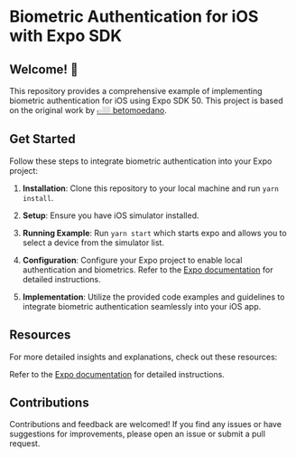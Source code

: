 # Biometric Authentication for iOS with Expo SDK

## Welcome! 👋

This repository provides a comprehensive example of implementing biometric authentication for iOS using Expo SDK 50. This project is based on the original work by [👉🏼 betomoedano](https://www.youtube.com/channel/UCh247h68vszOMA_OWpGEa5g).

## Get Started

Follow these steps to integrate biometric authentication into your Expo project:

1. **Installation**: Clone this repository to your local machine and run `yarn install`.

2. **Setup**: Ensure you have iOS simulator installed.

3. **Running Example**: Run `yarn start` which starts expo and allows you to select a device from the simulator list.

4. **Configuration**: Configure your Expo project to enable local authentication and biometrics. Refer to the [Expo documentation](https://docs.expo.dev/versions/latest/sdk/local-authentication/#permissions) for detailed instructions.

5. **Implementation**: Utilize the provided code examples and guidelines to integrate biometric authentication seamlessly into your iOS app.

## Resources

For more detailed insights and explanations, check out these resources:

Refer to the [Expo documentation](https://docs.expo.dev/versions/latest/sdk/local-authentication/#permissions) for detailed instructions.

## Contributions

Contributions and feedback are welcomed! If you find any issues or have suggestions for improvements, please open an issue or submit a pull request.

